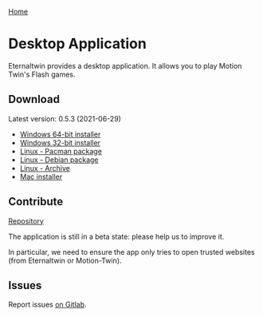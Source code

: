 [Home](./index.md)

# Desktop Application

Eternaltwin provides a desktop application. It allows you to play Motion Twin's Flash games.

## Download

Latest version: 0.5.3 (2021-06-29)

- [Windows 64-bit installer](https://gitlab.com/eternal-twin/etwin-app/-/jobs/artifacts/v0.5.3/raw/etwin-64bit.exe?job=release)
- [Windows 32-bit installer](https://gitlab.com/eternal-twin/etwin-app/-/jobs/artifacts/v0.5.3/raw/etwin-32bit.exe?job=release)
- [Linux - Pacman package](https://gitlab.com/eternal-twin/etwin-app/-/jobs/artifacts/v0.5.3/raw/etwin.pacman?job=release)
- [Linux - Debian package](https://gitlab.com/eternal-twin/etwin-app/-/jobs/artifacts/v0.5.3/raw/etwin.deb?job=release)
- [Linux - Archive](https://gitlab.com/eternal-twin/etwin-app/-/jobs/artifacts/v0.5.3/raw/etwin.tar.gz?job=release)
- [Mac installer](https://eternal-twin.net/assets/app/v0.5.3/etwin.dmg)

## Contribute

[Repository](https://gitlab.com/eternal-twin/etwin-app)

The application is still in a beta state: please help us to improve it.

In particular, we need to ensure the app only tries to open trusted websites
(from Eternaltwin or Motion-Twin).

## Issues

Report issues [on Gitlab](https://gitlab.com/eternal-twin/etwin-app/-/issues).
